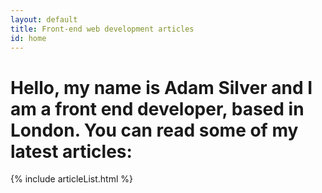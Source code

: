 ```yaml
---
layout: default
title: Front-end web development articles
id: home
---
```


# Hello, my name is Adam Silver and I am a front end developer, based in London. You can read some of my latest articles:

{% include articleList.html %}

<!-- a b c
I am highly experienced in HTML, CSS and various ECMAScript implementations found in the browser and I will be sharing my experience and knowledge through various [articles](/articles/).

Oh and of course these bits are required... [Github](http://www.github.com/adamsilver/), [LinkedIn](http://uk.linkedin.com/in/adambsilver/) and [Twitter](http://www.twitter.com/adambsilver).
-->